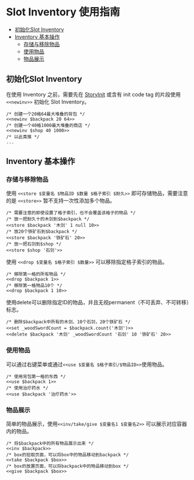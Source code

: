 # Slot Inventory 使用指南

- [初始化Slot Inventory](#初始化slot-inventory)
- [Inventory 基本操作](#inventory-基本操作)
  - [存储与移除物品](#存储与移除物品)
  - [使用物品](#使用物品)
  - [物品展示](#物品展示)

## 初始化Slot Inventory

在使用 Inventory 之前，需要先在 [StoryInit](https://www.motoslave.net/sugarcube/2/docs/#special-passage-storyinit) 或含有 init code tag 的片段使用 `<<newinv>>` 初始化 Slot Inventory。

```
/* 创建一个20格64最大堆叠的背包 */
<<newinv $backpack 20 64>>
/* 创建一个40格1000最大堆叠的商店 */
<<newinv $shop 40 1000>>
/* 以此类推 */
...
```

## Inventory 基本操作

### 存储与移除物品

使用 `<<store $变量名 $物品ID $数量 $格子索引 $耐久>>` 即可存储物品，需要注意的是 `<<store>>` 暂不支持一次性添加多个物品。

```
/* 需要注意的即使设置了格子索引，也不会覆盖该格子的物品 */
/* 放一把耐久十的木剑到$backpack */
<<store $backpack '木剑' 1 null 10>>
/* 放20个铁矿石到$backpack */
<<store $backpack '铁矿石' 20>>
/* 放一把石剑到$shop */
<<store $shop '石剑'>>
```

使用 `<<drop $变量名 $格子索引 $数量>>` 可以移除指定格子索引的物品。
```
/* 移除第一格的所有物品 */
<<drop $backpack 1>>
/* 移除第一格物品10个 */
<<drop $backpack 1 10>>
```

使用delete可以删除指定ID的物品，并且无视permanent（不可丢弃、不可转移）标志。
```
/* 删除$backpack中所有的木剑、10个石剑，20个铁矿石 */
<<set _woodSwordCount = $backpack.count('木剑')>>
<<delete $backpack '木剑' _woodSwordCount '石剑' 10 '铁矿石' 20>>
```

### 使用物品

可以通过右键菜单或通过`<<use $变量名 $格子索引/$物品ID>>`使用物品。

```
/* 使用背包第一格的东西 */
<<use $backpack 1>>
/* 使用治疗药水 */
<<use $backpack '治疗药水'>>
```

### 物品展示

简单的物品展示，使用`<<inv/take/give $变量名1 $变量名2>>` 可以展示对应容器内的物品。

```
/* 将$backpack中的所有物品展示出来 */
<<inv $backpack>>
/* box的拾取页面，可以将box中的物品移动到backpack */
<<take $backpack $box>>
/* box的放置页面，可以将backpack中的物品移动到box */
<<give $backpack $box>>
```
